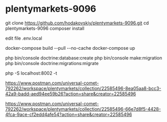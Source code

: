 # plentymarkets-9096

git clone https://github.com/hodakovskiy/plentymarkets-9096.git
cd plentymarkets-9096
composer install

edit file .env.local

docker-compose build --pull --no-cache
docker-compose up

php bin/console doctrine:database:create
php bin/console make:migration
php bin/console doctrine:migrations:migrate

php -S localhost:8002 -t 


https://www.postman.com/universal-comet-792262/workspace/plentymarkets/collection/22585496-8ea05aa8-bcc3-42a9-badd-aed94ee59b26?action=share&creator=22585496

https://www.postman.com/universal-comet-792262/workspace/plentymarkets/collection/22585496-66e7d8f5-4428-4fca-9ace-cf2edd4afe54?action=share&creator=22585496